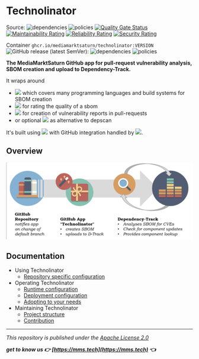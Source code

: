 # Technolinator

Source:
![dependencies](https://dtrack.mmst.eu/api/v1/badge/vulns/project/technolinator/main) ![policies](https://dtrack.mmst.eu/api/v1/badge/violations/project/technolinator/main)
[![Quality Gate Status](https://sonarqube.cloud.mmst.eu/api/project_badges/measure?project=technolinator%3Amain&metric=alert_status&token=squ_c20d5a134cfb4e85c6046de00451b6f4d21ee225)](https://sonarqube.cloud.mmst.eu/dashboard?id=technolinator%3Amain) [![Maintainability Rating](https://sonarqube.cloud.mmst.eu/api/project_badges/measure?project=technolinator%3Amain&metric=sqale_rating&token=squ_c20d5a134cfb4e85c6046de00451b6f4d21ee225)](https://sonarqube.cloud.mmst.eu/dashboard?id=technolinator%3Amain) [![Reliability Rating](https://sonarqube.cloud.mmst.eu/api/project_badges/measure?project=technolinator%3Amain&metric=reliability_rating&token=squ_c20d5a134cfb4e85c6046de00451b6f4d21ee225)](https://sonarqube.cloud.mmst.eu/dashboard?id=technolinator%3Amain) [![Security Rating](https://sonarqube.cloud.mmst.eu/api/project_badges/measure?project=technolinator%3Amain&metric=security_rating&token=squ_c20d5a134cfb4e85c6046de00451b6f4d21ee225)](https://sonarqube.cloud.mmst.eu/dashboard?id=technolinator%3Amain)

Container `ghcr.io/mediamarktsaturn/technolinator:VERSION` ![GitHub release (latest SemVer)](https://img.shields.io/github/v/release/MediaMarktSaturn/technolinator?label=latest%20version&sort=semver&style=flat-square):
![dependencies](https://dtrack.mmst.eu/api/v1/badge/vulns/project/technolinator_container/1) ![policies](https://dtrack.mmst.eu/api/v1/badge/violations/project/technolinator_container/1)

**The MediaMarktSaturn GitHub app for pull-request vulnerability analysis, SBOM creation and upload to Dependency-Track.**

It wraps around
* [![](https://img.shields.io/badge/dynamic/yaml?url=https%3A%2F%2Fraw.githubusercontent.com%2FMediaMarktSaturn%2Ftechnolinator%2Fmain%2F.github%2Fworkflows%2Fci.yml&query=%24.env.CDXGEN_VERSION&style=flat-square&label=cdxgen)](https://github.com/CycloneDX/cdxgen) which covers many programming languages and build systems for SBOM creation
* [![](https://img.shields.io/badge/dynamic/yaml?url=https%3A%2F%2Fraw.githubusercontent.com%2FMediaMarktSaturn%2Ftechnolinator%2Fmain%2F.github%2Fworkflows%2Fci.yml&query=%24.env.SBOMQS_VERSION&style=flat-square&label=sbomqs)](https://github.com/interlynk-io/sbomqs) for rating the quality of a sbom
* [![](https://img.shields.io/badge/dynamic/yaml?url=https%3A%2F%2Fraw.githubusercontent.com%2FMediaMarktSaturn%2Ftechnolinator%2Fmain%2F.github%2Fworkflows%2Fci.yml&query=%24.env.DEPSCAN_VERSION&style=flat-square&label=depscan)](https://github.com/owasp-dep-scan/dep-scan) for creation of vulnerability reports in pull-requests
* or optional [![](https://img.shields.io/badge/dynamic/yaml?url=https%3A%2F%2Fraw.githubusercontent.com%2FMediaMarktSaturn%2Ftechnolinator%2Fmain%2F.github%2Fworkflows%2Fci.yml&query=%24.env.GRYPE_VERSION&style=flat-square&label=grype)](https://github.com/anchore/grype) as alternative to depscan

It's built using [![](https://img.shields.io/badge/dynamic/xml?url=https%3A%2F%2Fraw.githubusercontent.com%2FMediaMarktSaturn%2Ftechnolinator%2Fmain%2Fpom.xml&query=%2F%2F*%5Blocal-name()%20%3D%20'quarkus.platform.version'%5D%2Ftext()&style=flat-square&label=Quarkus)](https://quarkus.io/) with GitHub integration handled by [![](https://img.shields.io/badge/dynamic/xml?url=https%3A%2F%2Fraw.githubusercontent.com%2FMediaMarktSaturn%2Ftechnolinator%2Fmain%2Fpom.xml&query=%2F%2F*%5Blocal-name()%20%3D%20'quarkus-github-app.version'%5D%2Ftext()&style=flat-square&label=Quarkiverse%20GitHub%20App)](https://quarkiverse.github.io/quarkiverse-docs/quarkus-github-app/dev/index.html).

## Overview

![](docs/img/overview.png)

## Documentation

* Using Technolinator
  * [Repository specific configuration](docs/Repository_Config.md)
* Operating Technolinator
  * [Runtime configuration](docs/Runtime_Config.md)
  * [Deployment configuration](docs/Deployment_Config.md)
  * [Adopting to your needs](docs/Adoption.md)
* Maintaining Technolinator
  * [Project structure](docs/Project_Structure.md)
  * [Contribution](docs/Contribution.md)

---

_This repository is published under the [Apache License 2.0](https://www.apache.org/licenses/LICENSE-2.0)_

**_get to know us 👉 [https://mms.tech](https://mms.tech) 👈_**
